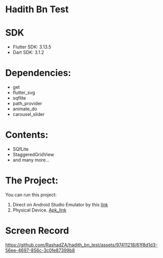 # Hadith Bn Test

# SDK
* Flutter SDK: 3.13.5
* Dart SDK: 3.1.2

# Dependencies:
* get
* flutter_svg
* sqflite
* path_provider
* animate_do
* carousel_slider


# Contents:

* SQfLite
* StaggeredGridView
* and many more...

# The Project:

You can run this project:

1. Direct on Android Studio Emulator by this [link](https://github.com/RashadZA/hadith_bn_test.git)
2. Physical Device. [Apk_link](https://drive.google.com/file/d/1BEqFp63N6ZcvtI6soiwSR_lE7sJ2E1RY/view?usp=sharing)

# Screen Record
https://github.com/RashadZA/hadith_bn_test/assets/97411218/61f8d1d3-56ee-4697-856c-3c0fe87399b8


